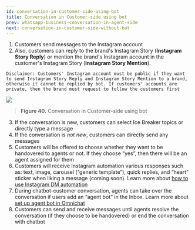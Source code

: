 ```yaml
---
id: conversation-in-customer-side-using-bot
title: Conversation in Customer-side using bot
prev: whatsapp-business-conversation-in-agent-side
next: conversation-in-customer-side-without-bot
---
```


1.  Customers send messages to the Instagram account
2.  Also, customers can reply to the brand's Instagram Story (**Instagram Story Reply**) or mention the brand's Instagram account in the customer's Instagram Story (**Instagram Story Mention**).

```
Disclaimer: Customers' Instagram account must be public if they want to send Instagram Story Reply and Instagram Story Mention to a brand, otherwise it cannot be replied by bot. If customers' accounts are private, then the brand must request to follow the customers first
```

![](https://lh5.googleusercontent.com/XjOMEX2yWdWLXiYulc7PITiA8uUzsnrDSBgfRTRdXJcUK7hFAILnOG9sZU1CPUv1SctDJj7yIrpvhos7cBjOuPlYKPtpvr9L6AM1gS9VMvCTKvV_h6KPVXDIN2QGgd1BOJuyFcQf)

> **Figure 40.** Conversation in Customer-side using bot

3. If the conversation is new, customers can select Ice Breaker topics or directly type a message
4. If the conversation is _not new_, customers can directly send any messages
5. Customers will be offered to choose whether they want to be handovered to agents or not. If they choose “yes”, then there will be an agent assigned for them
6. Customers will receive Instagram automation various responses such as: text, image, carousel (“generic template”), quick replies, and “heart” sticker when liking a message (coming soon). Learn more about [how to use Instagram DM automation](https://drive.google.com/open?id=1LtvWpSsrY5JJm7sDPLy0iAN7IPCxwte6bd9x8du9_1g)
7. During chatbot-customer conversation, agents can take over the conversation if users add an “agent bot” in the Inbox. Learn more about [set up agent bot in Omnichat](/kata-omnichat/configure-your-agent-chatbot/setup-agent-bot-in-kata-omnichat)
8. Customers can send and receive messages until agents resolve the conversation (if they choose to be handovered) or end the conversation with chatbot

```

```
